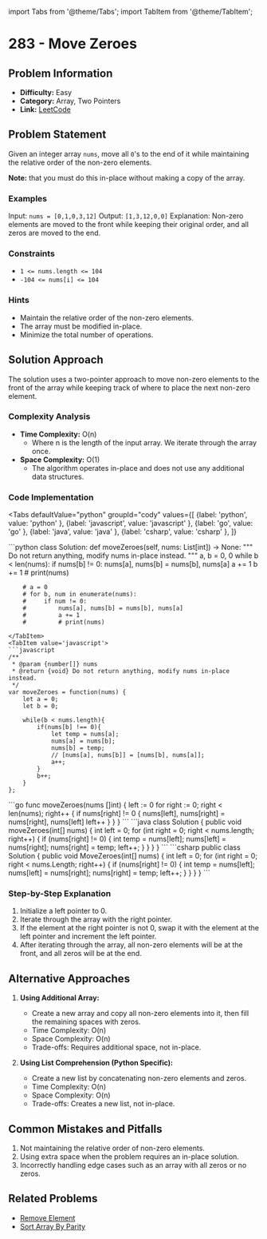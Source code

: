 import Tabs from '@theme/Tabs';
import TabItem from '@theme/TabItem';

# 283 - Move Zeroes

## Problem Information
- **Difficulty:** Easy
- **Category:** Array, Two Pointers
- **Link:** [LeetCode](https://leetcode.com/problems/move-zeroes)

## Problem Statement
Given an integer array `nums`, move all `0`'s to the end of it while maintaining the relative order of the non-zero elements.

**Note:** that you must do this in-place without making a copy of the array.

### Examples
Input: `nums = [0,1,0,3,12]`
Output: `[1,3,12,0,0]`
Explanation: Non-zero elements are moved to the front while keeping their original order, and all zeros are moved to the end.

### Constraints
- `1 <= nums.length <= 104`
- `-104 <= nums[i] <= 104`

### Hints
- Maintain the relative order of the non-zero elements.
- The array must be modified in-place.
- Minimize the total number of operations.

## Solution Approach
The solution uses a two-pointer approach to move non-zero elements to the front of the array while keeping track of where to place the next non-zero element.

### Complexity Analysis
- **Time Complexity:** O(n)
  - Where n is the length of the input array. We iterate through the array once.
- **Space Complexity:** O(1)
  - The algorithm operates in-place and does not use any additional data structures.

### Code Implementation
<Tabs
  defaultValue="python"
  groupId="cody"
  values={[
    {label: 'python', value: 'python' },
    {label: 'javascript', value: 'javascript' },
    {label: 'go', value: 'go' },
    {label: 'java', value: 'java' },
    {label: 'csharp', value: 'csharp' },
  ]}
>
<TabItem value='python'>
```python
class Solution:
    def moveZeroes(self, nums: List[int]) -> None:
        """
        Do not return anything, modify nums in-place instead.
        """
        a, b = 0, 0
        while b < len(nums):
            if nums[b] != 0:
                nums[a], nums[b] = nums[b], nums[a]
                a += 1
            b += 1
            # print(nums)

        # a = 0
        # for b, num in enumerate(nums):
        #     if num != 0:
        #         nums[a], nums[b] = nums[b], nums[a]
        #         a += 1
        #         # print(nums)
```
</TabItem>
<TabItem value='javascript'>
```javascript
/**
 * @param {number[]} nums
 * @return {void} Do not return anything, modify nums in-place instead.
 */
var moveZeroes = function(nums) {
    let a = 0;
    let b = 0;

    while(b < nums.length){
        if(nums[b] !== 0){
            let temp = nums[a];
            nums[a] = nums[b];
            nums[b] = temp;
            // [nums[a], nums[b]] = [nums[b], nums[a]];
            a++;
        }
        b++;
    }
};
```
</TabItem>
<TabItem value='go'>
```go
func moveZeroes(nums []int)  {
    left := 0
    for right := 0; right < len(nums); right++ {
        if nums[right] != 0 {
            nums[left], nums[right] = nums[right], nums[left]
            left++
        }
    }
}
```
</TabItem>
<TabItem value='java'>
```java
class Solution {
    public void moveZeroes(int[] nums) {
        int left = 0;
        for (int right = 0; right < nums.length; right++) {
            if (nums[right] != 0) {
                int temp = nums[left];
                nums[left] = nums[right];
                nums[right] = temp;
                left++;
            }
        }
    }
}
```
</TabItem>
<TabItem value='csharp'>
```csharp
public class Solution {
    public void MoveZeroes(int[] nums) {
        int left = 0;
        for (int right = 0; right < nums.Length; right++) {
            if (nums[right] != 0) {
                int temp = nums[left];
                nums[left] = nums[right];
                nums[right] = temp;
                left++;
            }
        }
    }
}
```
</TabItem>
</Tabs>

### Step-by-Step Explanation
1. Initialize a left pointer to 0.
2. Iterate through the array with the right pointer.
3. If the element at the right pointer is not 0, swap it with the element at the left pointer and increment the left pointer.
4. After iterating through the array, all non-zero elements will be at the front, and all zeros will be at the end.

## Alternative Approaches
1. **Using Additional Array:**
   - Create a new array and copy all non-zero elements into it, then fill the remaining spaces with zeros.
   - Time Complexity: O(n)
   - Space Complexity: O(n)
   - Trade-offs: Requires additional space, not in-place.

2. **Using List Comprehension (Python Specific):**
   - Create a new list by concatenating non-zero elements and zeros.
   - Time Complexity: O(n)
   - Space Complexity: O(n)
   - Trade-offs: Creates a new list, not in-place.

## Common Mistakes and Pitfalls
1. Not maintaining the relative order of non-zero elements.
2. Using extra space when the problem requires an in-place solution.
3. Incorrectly handling edge cases such as an array with all zeros or no zeros.

## Related Problems
- [Remove Element](https://leetcode.com/problems/remove-element/)
- [Sort Array By Parity](https://leetcode.com/problems/sort-array-by-parity/)
